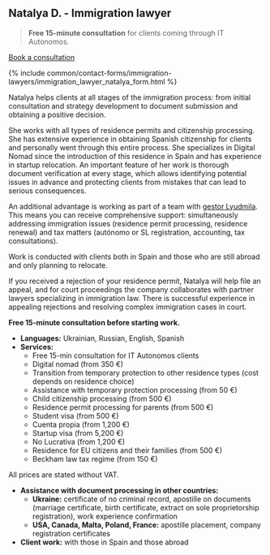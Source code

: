 ## Natalya D. - Immigration lawyer

> **Free 15-minute consultation** for clients coming through IT Autonomos.

<a href="#" class="btn-contact-specialist" onclick="contactImmigrationLawyerNatalya(); return false;">Book a consultation</a>

{% include common/contact-forms/immigration-lawyers/immigration_lawyer_natalya_form.html %}

Natalya helps clients at all stages of the immigration process: from initial consultation and strategy development to
document submission and obtaining a positive decision.

She works with all types of residence permits and citizenship processing. She has extensive experience in obtaining
Spanish citizenship for clients and personally went through this entire process. She specializes in Digital Nomad since
the introduction of this residence in Spain and has experience in startup relocation. An important feature of her work
is thorough document verification at every stage, which allows identifying potential issues in advance and protecting
clients from mistakes that can lead to serious consequences.

An additional advantage is working as part of a team with [gestor Lyudmila](#lyudmila-d). This means you can receive
comprehensive support: simultaneously addressing immigration issues (residence permit processing, residence renewal) and
tax matters (autónomo or SL registration, accounting, tax consultations).

Work is conducted with clients both in Spain and those who are still abroad and only planning to relocate.

If you received a rejection of your residence permit, Natalya will help file an appeal, and for court proceedings the
company collaborates with partner lawyers specializing in immigration law. There is successful experience in appealing
rejections and resolving complex immigration cases in court.

**Free 15-minute consultation before starting work.**

- **Languages:** Ukrainian, Russian, English, Spanish
- **Services:**
    - Free 15-min consultation for IT Autonomos clients
    - Digital nomad (from 350 €)
    - Transition from temporary protection to other residence types (cost depends on residence choice)
    - Assistance with temporary protection processing (from 50 €)
    - Child citizenship processing (from 500 €)
    - Residence permit processing for parents (from 500 €)
    - Student visa (from 500 €)
    - Cuenta propia (from 1,200 €)
    - Startup visa (from 5,200 €)
    - No Lucrativa (from 1,200 €)
    - Residence for EU citizens and their families (from 500 €)
    - Beckham law tax regime (from 150 €)

All prices are stated without VAT.

- **Assistance with document processing in other countries:**
    - **Ukraine:** certificate of no criminal record, apostille on documents (marriage certificate, birth certificate,
      extract on sole proprietorship registration), work experience confirmation
    - **USA, Canada, Malta, Poland, France:** apostille placement, company registration certificates
- **Client work:** with those in Spain and those abroad
